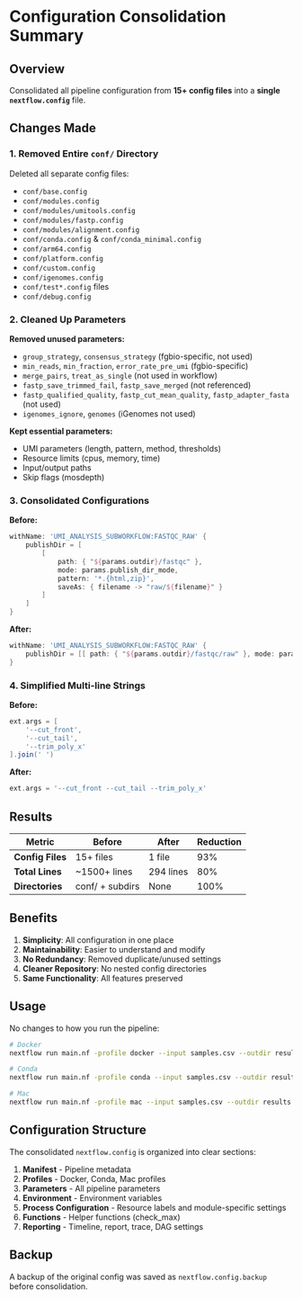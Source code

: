# Configuration Consolidation Summary

## Overview
Consolidated all pipeline configuration from **15+ config files** into a **single `nextflow.config`** file.

## Changes Made

### 1. Removed Entire `conf/` Directory
Deleted all separate config files:
- `conf/base.config`
- `conf/modules.config`
- `conf/modules/umitools.config`
- `conf/modules/fastp.config`
- `conf/modules/alignment.config`
- `conf/conda.config` & `conf/conda_minimal.config`
- `conf/arm64.config`
- `conf/platform.config`
- `conf/custom.config`
- `conf/igenomes.config`
- `conf/test*.config` files
- `conf/debug.config`

### 2. Cleaned Up Parameters
**Removed unused parameters:**
- `group_strategy`, `consensus_strategy` (fgbio-specific, not used)
- `min_reads`, `min_fraction`, `error_rate_pre_umi` (fgbio-specific)
- `merge_pairs`, `treat_as_single` (not used in workflow)
- `fastp_save_trimmed_fail`, `fastp_save_merged` (not referenced)
- `fastp_qualified_quality`, `fastp_cut_mean_quality`, `fastp_adapter_fasta` (not used)
- `igenomes_ignore`, `genomes` (iGenomes not used)

**Kept essential parameters:**
- UMI parameters (length, pattern, method, thresholds)
- Resource limits (cpus, memory, time)
- Input/output paths
- Skip flags (mosdepth)

### 3. Consolidated Configurations
**Before:**
```groovy
withName: 'UMI_ANALYSIS_SUBWORKFLOW:FASTQC_RAW' {
    publishDir = [
        [
            path: { "${params.outdir}/fastqc" },
            mode: params.publish_dir_mode,
            pattern: '*.{html,zip}',
            saveAs: { filename -> "raw/${filename}" }
        ]
    ]
}
```

**After:**
```groovy
withName: 'UMI_ANALYSIS_SUBWORKFLOW:FASTQC_RAW' {
    publishDir = [[ path: { "${params.outdir}/fastqc/raw" }, mode: params.publish_dir_mode, pattern: '*.{html,zip}' ]]
}
```

### 4. Simplified Multi-line Strings
**Before:**
```groovy
ext.args = [
    '--cut_front',
    '--cut_tail',
    '--trim_poly_x'
].join(' ')
```

**After:**
```groovy
ext.args = '--cut_front --cut_tail --trim_poly_x'
```

## Results

| Metric | Before | After | Reduction |
|--------|--------|-------|-----------|
| **Config Files** | 15+ files | 1 file | 93% |
| **Total Lines** | ~1500+ lines | 294 lines | 80% |
| **Directories** | conf/ + subdirs | None | 100% |

## Benefits

1. **Simplicity**: All configuration in one place
2. **Maintainability**: Easier to understand and modify
3. **No Redundancy**: Removed duplicate/unused settings
4. **Cleaner Repository**: No nested config directories
5. **Same Functionality**: All features preserved

## Usage

No changes to how you run the pipeline:

```bash
# Docker
nextflow run main.nf -profile docker --input samples.csv --outdir results --fasta ref.fa

# Conda
nextflow run main.nf -profile conda --input samples.csv --outdir results --fasta ref.fa

# Mac
nextflow run main.nf -profile mac --input samples.csv --outdir results --fasta ref.fa
```

## Configuration Structure

The consolidated `nextflow.config` is organized into clear sections:

1. **Manifest** - Pipeline metadata
2. **Profiles** - Docker, Conda, Mac profiles
3. **Parameters** - All pipeline parameters
4. **Environment** - Environment variables
5. **Process Configuration** - Resource labels and module-specific settings
6. **Functions** - Helper functions (check_max)
7. **Reporting** - Timeline, report, trace, DAG settings

## Backup

A backup of the original config was saved as `nextflow.config.backup` before consolidation.
